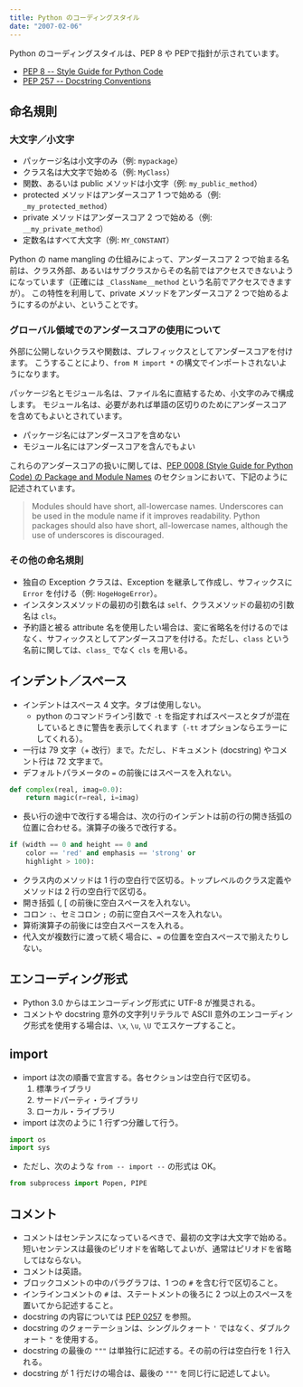 ```yaml
---
title: Python のコーディングスタイル
date: "2007-02-06"
---
```


Python のコーディングスタイルは、PEP 8 や PEPで指針が示されています。

- [PEP 8 -- Style Guide for Python Code](https://www.python.org/dev/peps/pep-0008/)
- [PEP 257 -- Docstring Conventions](https://www.python.org/dev/peps/pep-0257/)


命名規則
----

### 大文字／小文字

- パッケージ名は小文字のみ（例: `mypackage`）
- クラス名は大文字で始める（例: `MyClass`）
- 関数、あるいは public メソッドは小文字（例: `my_public_method`）
- protected メソッドはアンダースコア 1 つで始める（例: `_my_protected_method`）
- private メソッドはアンダースコア 2 つで始める（例: `__my_private_method`）
- 定数名はすべて大文字（例: `MY_CONSTANT`）

Python の name mangling の仕組みによって、アンダースコア 2 つで始まる名前は、クラス外部、あるいはサブクラスからその名前ではアクセスできないようになっています（正確には `_ClassName__method` という名前でアクセスできますが）。
この特性を利用して、private メソッドをアンダースコア 2 つで始めるようにするのがよい、ということです。


### グローバル領域でのアンダースコアの使用について

外部に公開しないクラスや関数は、プレフィックスとしてアンダースコアを付けます。
こうすることにより、`from M import *` の構文でインポートされないようになります。

パッケージ名とモジュール名は、ファイル名に直結するため、小文字のみで構成します。
モジュール名は、必要があれば単語の区切りのためにアンダースコアを含めてもよいとされています。

- パッケージ名にはアンダースコアを含めない
- モジュール名にはアンダースコアを含んでもよい

これらのアンダースコアの扱いに関しては、[PEP 0008 (Style Guide for Python Code) の Package and Module Names](https://www.python.org/dev/peps/pep-0008/#package-and-module-names) のセクションにおいて、下記のように記述されています。

> Modules should have short, all-lowercase names. Underscores can be used in the module name if it improves readability. Python packages should also have short, all-lowercase names, although the use of underscores is discouraged.


### その他の命名規則

- 独自の Exception クラスは、Exception を継承して作成し、サフィックスに `Error` を付ける（例: `HogeHogeError`）。
- インスタンスメソッドの最初の引数名は `self`、クラスメソッドの最初の引数名は `cls`。
- 予約語と被る attribute 名を使用したい場合は、変に省略名を付けるのではなく、サフィックスとしてアンダースコアを付ける。ただし、`class` という名前に関しては、`class_` でなく `cls` を用いる。


インデント／スペース
----

- インデントはスペース 4 文字。タブは使用しない。
  - python のコマンドライン引数で `-t` を指定すればスペースとタブが混在しているときに警告を表示してくれます（`-tt` オプションならエラーにしてくれる）。
- 一行は 79 文字（+ 改行）まで。ただし、ドキュメント (docstring) やコメント行は 72 文字まで。
- デフォルトパラメータの `=` の前後にはスペースを入れない。

```python
def complex(real, imag=0.0):
    return magic(r=real, i=imag)
```

- 長い行の途中で改行する場合は、次の行のインデントは前の行の開き括弧の位置に合わせる。演算子の後ろで改行する。

```python
if (width == 0 and height == 0 and
    color == 'red' and emphasis == 'strong' or
    highlight > 100):
```

- クラス内のメソッドは 1 行の空白行で区切る。トップレベルのクラス定義やメソッドは 2 行の空白行で区切る。
- 開き括弧 (, [ の前後に空白スペースを入れない。
- コロン `:`、セミコロン `;` の前に空白スペースを入れない。
- 算術演算子の前後には空白スペースを入れる。
- 代入文が複数行に渡って続く場合に、`=` の位置を空白スペースで揃えたりしない。


エンコーディング形式
----

- Python 3.0 からはエンコーディング形式に UTF-8 が推奨される。
- コメントや docstring 意外の文字列リテラルで ASCII 意外のエンコーディング形式を使用する場合は、`\x`, `\u`, `\U` でエスケープすること。


import
----

- import は次の順番で宣言する。各セクションは空白行で区切る。
  1. 標準ライブラリ
  2. サードパーティ・ライブラリ
  3. ローカル・ライブラリ
- import は次のように 1 行ずつ分離して行う。

```python
import os
import sys
```

- ただし、次のような `from -- import --` の形式は OK。

```python
from subprocess import Popen, PIPE
```


コメント
----

- コメントはセンテンスになっているべきで、最初の文字は大文字で始める。短いセンテンスは最後のピリオドを省略してよいが、通常はピリオドを省略してはならない。
- コメントは英語。
- ブロックコメントの中のパラグラフは、1 つの `#` を含む行で区切ること。
- インラインコメントの `#` は、ステートメントの後ろに 2 つ以上のスペースを置いてから記述すること。
- docstring の内容については [PEP 0257](http://www.python.org/dev/peps/pep-0257/) を参照。
- docstring のクォーテーションは、シングルクォート `'` ではなく、ダブルクォート `"` を使用する。
- docstring の最後の `"""` は単独行に記述する。その前の行は空白行を 1 行入れる。
- docstring が 1 行だけの場合は、最後の `"""` を同じ行に記述してよい。

